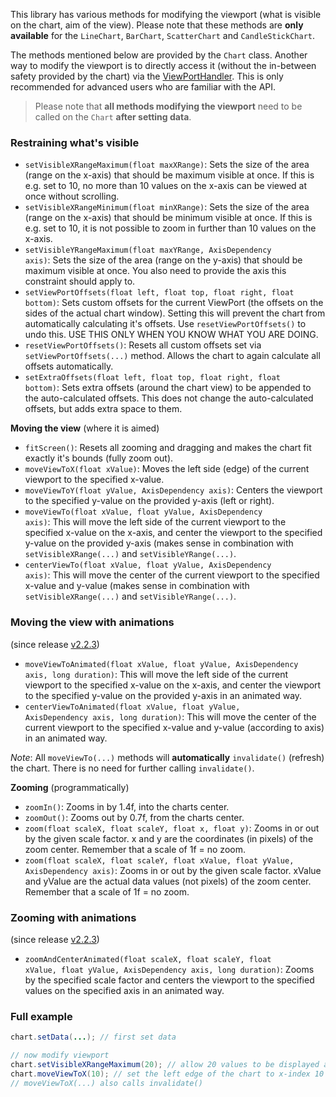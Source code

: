 This library has various methods for modifying the viewport (what is visible on the chart, aim of the view). Please note that these methods are **only available** for the `LineChart`, `BarChart`, `ScatterChart` and `CandleStickChart`.

The methods mentioned below are provided by the `Chart` class. Another way to modify the viewport is to directly access it (without the in-between safety provided by the chart) via the [ViewPortHandler](https://github.com/PhilJay/MPAndroidChart/wiki/The-ViewPortHandler). This is only recommended for advanced users who are familiar with the API.

> Please note that **all methods modifying the viewport** need to be called on the `Chart` **after setting data**.

### Restraining what's visible
 - <code>setVisibleXRangeMaximum(float maxXRange)</code>: Sets the size of the area (range on the x-axis) that should be maximum visible at once. If this is e.g. set to 10, no more than 10 values on the x-axis can be viewed at once without scrolling.
 - <code>setVisibleXRangeMinimum(float minXRange)</code>: Sets the size of the area (range on the x-axis) that should be minimum visible at once. If this is e.g. set to 10, it is not possible to zoom in further than 10 values on the x-axis.
 - <code>setVisibleYRangeMaximum(float maxYRange, AxisDependency axis)</code>: Sets the size of the area (range on the y-axis) that should be maximum visible at once. You also need to provide the axis this constraint should apply to.
 - <code>setViewPortOffsets(float left, float top, float right, float bottom)</code>: Sets custom offsets for the current ViewPort (the offsets on the sides of the actual chart window). Setting this will prevent the chart from automatically calculating it's offsets. Use `resetViewPortOffsets()` to undo this. USE THIS ONLY WHEN YOU KNOW WHAT YOU ARE DOING.
 - <code>resetViewPortOffsets()</code>: Resets all custom offsets set via `setViewPortOffsets(...)` method. Allows the chart to again calculate all offsets automatically.
 - <code>setExtraOffsets(float left, float top, float right, float bottom)</code>: Sets extra offsets (around the chart view) to be appended to the auto-calculated offsets. This does not change the auto-calculated offsets, but adds extra space to them.

**Moving the view** (where it is aimed)
 - <code>fitScreen()</code>: Resets all zooming and dragging and makes the chart fit exactly it's bounds (fully zoom out).
 - <code>moveViewToX(float xValue)</code>: Moves the left side (edge) of the current viewport to the specified x-value.
 - <code>moveViewToY(float yValue, AxisDependency axis)</code>: Centers the viewport to the specified y-value on the provided y-axis (left or right).
 - <code>moveViewTo(float xValue, float yValue, AxisDependency axis)</code>: This will move the left side of the current viewport to the specified x-value on the x-axis, and center the viewport to the specified y-value on the provided y-axis (makes sense in combination with `setVisibleXRange(...)` and `setVisibleYRange(...)`.
 - <code>centerViewTo(float xValue, float yValue, AxisDependency axis)</code>: This will move the center of the current viewport to the specified x-value and y-value (makes sense in combination with `setVisibleXRange(...)` and `setVisibleYRange(...)`.

### Moving the view with animations
(since release [v2.2.3](https://github.com/PhilJay/MPAndroidChart/releases))

- <code>moveViewToAnimated(float xValue, float yValue, AxisDependency axis, long duration)</code>: This will move the left side of the current viewport to the specified x-value on the x-axis, and center the viewport to the specified y-value on the provided y-axis in an animated way.
- <code>centerViewToAnimated(float xValue, float yValue, AxisDependency axis, long duration)</code>: This will move the center of the current viewport to the specified x-value and y-value (according to axis) in an animated way.

_Note_: All `moveViewTo(...)` methods will **automatically** `invalidate()` (refresh) the chart. There is no need for further calling `invalidate()`.
 
**Zooming** (programmatically)
- <code>zoomIn()</code>: Zooms in by 1.4f, into the charts center.
- <code>zoomOut()</code>: Zooms out by 0.7f, from the charts center.
- <code>zoom(float scaleX, float scaleY, float x, float y)</code>: Zooms in or out by the given scale factor. x and y are the coordinates (in pixels) of the zoom center. Remember that a scale of 1f = no zoom.
- <code>zoom(float scaleX, float scaleY, float xValue, float yValue, AxisDependency axis)</code>: Zooms in or out by the given scale factor. xValue and yValue are the actual data values (not pixels) of the zoom center. Remember that a scale of 1f = no zoom.

### Zooming with animations
(since release [v2.2.3](https://github.com/PhilJay/MPAndroidChart/releases))

- <code>zoomAndCenterAnimated(float scaleX, float scaleY, float xValue, float yValue, AxisDependency axis, long duration)</code>: Zooms by the specified scale factor and centers the viewport to the specified values on the specified axis in an animated way.

### Full example
```java
chart.setData(...); // first set data

// now modify viewport
chart.setVisibleXRangeMaximum(20); // allow 20 values to be displayed at once on the x-axis, not more
chart.moveViewToX(10); // set the left edge of the chart to x-index 10
// moveViewToX(...) also calls invalidate()
```